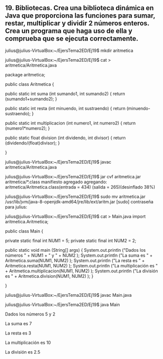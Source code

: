 ## 19. Bibliotecas. Crea una biblioteca dinámica en Java que proporciona las funciones para sumar, restar, multiplicar y dividir 2 números enteros. Crea un programa que haga uso de ella y comprueba que se ejecuta correctamente.


julius@julius-VirtualBox:~/EjersTema2ED/Ej19$ mkdir aritmetica


julius@julius-VirtualBox:~/EjersTema2ED/Ej19$ cat > aritmetica/Aritmetica.java


package aritmetica;


public class Aritmetica {


  public static int suma (int sumando1, int sumando2) {
        return (sumando1+sumando2);
  }

  public static int resta  (int minuendo, int sustraendo) {
        return (minuendo-sustraendo);
   }

  public static int multiplicacion (int  numero1, int numero2) {
       return (numero1*numero2);
  }

  public static float division (int dividendo, int divisor) {
        return (dividendo/(float)divisor);
  }

}


julius@julius-VirtualBox:~/EjersTema2ED/Ej19$ javac  aritmetica/Aritmetica.java


julius@julius-VirtualBox:~/EjersTema2ED/Ej19$ jar  cvf  aritmetica.jar  aritmetica/*.class
manifiesto agregado
agregando: aritmetica/Aritmetica.class(entrada = 434) (salida = 265)(desinflado 38%)


julius@julius-VirtualBox:~/EjersTema2ED/Ej19$ sudo mv  aritmetica.jar  /usr/lib/jvm/java-8-openjdk-amd64/jre/lib/ext/aritm.jar
[sudo] contraseña para julius: 


julius@julius-VirtualBox:~/EjersTema2ED/Ej19$ cat > Main.java
import aritmetica.Aritmetica;


public class Main {


  private static final int NUM1 = 5;
  private static final int NUM2 = 2;


  public static void main (String[] args) {
    System.out.println ("Dados los números " + NUM1 + " y " + NUM2 );
    System.out.println ("La suma es " + Aritmetica.suma(NUM1, NUM2) );
    System.out.println ("La resta es " + Aritmetica.resta(NUM1, NUM2) );
    System.out.println ("La multiplicación es " + Aritmetica.multiplicacion(NUM1, NUM2) );
    System.out.println ("La división es " + Aritmetica.division(NUM1, NUM2) );
  }


}


julius@julius-VirtualBox:~/EjersTema2ED/Ej19$ javac Main.java


julius@julius-VirtualBox:~/EjersTema2ED/Ej19$ java Main


Dados los números 5 y 2


La suma es 7


La resta es 3


La multiplicación es 10


La división es 2.5
